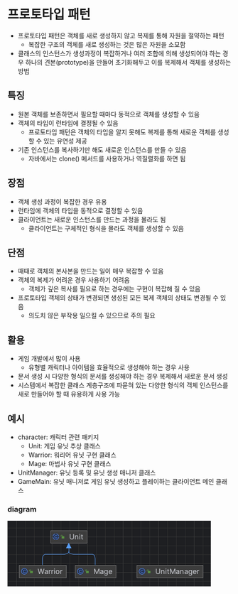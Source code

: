 # 프로토타입 패턴
- 프로토타입 패턴은 객체를 새로 생성하지 않고 복제를 통해 자원을 절약하는 패턴
  - 복잡한 구조의 객체를 새로 생성하는 것은 많은 자원을 소모함
- 클래스의 인스턴스가 생성과정이 복잡하거나 여러 조합에 의해 생성되어야 하는 경우 하나의 견본(prototype)을 만들어 초기화해두고 이를 복제해서 객체를 생성하는 방법

## 특징
- 원본 객체를 보존하면서 필요할 때마다 동적으로 객체를 생성할 수 있음
- 객체의 타입이 런타임에 결정될 수 있음
  - 프로토타입 패턴은 객체의 타입을 알지 못해도 복제를 통해 새로운 객체를 생성할 수 있는 유연성 제공
- 기존 인스턴스를 복사하기만 해도 새로운 인스턴스를 만들 수 있음
    - 자바에서는 clone() 메서드를 사용하거나 역질렬화를 하면 됨

## 장점
- 객체 생성 과정이 복잡한 경우 유용
- 런타임에 객체의 타입을 동적으로 결정할 수 있음
- 클라이언트는 새로운 인스턴스를 만드는 과정을 몰라도 됨
  - 클라이언트는 구체적인 형식을 몰라도 객체를 생성할 수 있음

## 단점
- 때때로 객체의 본사본을 만드는 일이 매우 복잡할 수 있음
- 객체의 복제가 어려운 경우 사용하기 어려움
    - 객체가 깊은 복사를 필요로 하는 경우에는 구현이 복잡해 질 수 있음
- 프로토타입 객체의 상태가 변경되면 생성된 모든 복제 객체의 상태도 변경될 수 있음
    - 의도치 않은 부작용 일으킬 수 있으므로 주의 필요

## 활용
- 게임 개발에서 많이 사용
    - 유형별 캐릭터나 아이템을 효율적으로 생성해야 하는 경우 사용
- 문서 생성 시 다양한 형식의 문서를 생성해야 하는 경우 복제해서 새로운 문서 생성
- 시스템에서 복잡한 클래스 계층구조에 파묻혀 있는 다양한 형식의 객체 인스턴스를 새로 만들어야 할 때 유용하게 사용 가능


## 예시
- character: 캐릭터 관련 패키지
  - Unit: 게임 유닛 추상 클래스
  - Warrior: 워리어 유닛 구현 클래스
  - Mage: 마법사 유닛 구현 클래스
- UnitManager: 유닛 등록 및 유닛 생성 매니저 클래스
- GameMain: 유닛 매니저로 게임 유닛 생성하고 플레이하는 클라이언트 메인 클래스

### diagram
![img.png](diagram.png)
